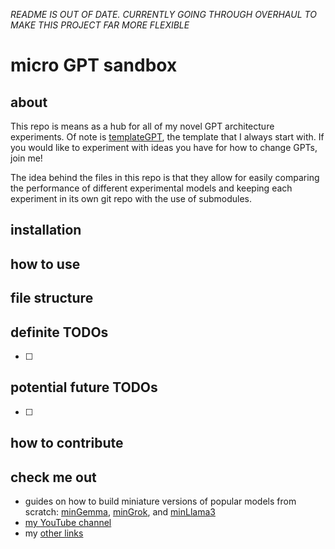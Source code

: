 *README IS OUT OF DATE. CURRENTLY GOING THROUGH OVERHAUL TO MAKE THIS PROJECT FAR MORE FLEXIBLE*

# micro GPT sandbox
## about
This repo is means as a hub for all of my novel GPT architecture experiments. Of note is [templateGPT](https://github.com/evintunador/templateGPT), the template that I always start with. If you would like to experiment with ideas you have for how to change GPTs, join me!

The idea behind the files in this repo is that they allow for easily comparing the performance of different experimental models and keeping each experiment in its own git repo with the use of submodules. 

## installation


## how to use


## file structure


## definite TODOs
- [ ]

## potential future TODOs
- [ ] 

## how to contribute


## check me out
- guides on how to build miniature versions of popular models from scratch: [minGemma](https://github.com/evintunador/minGemma), [minGrok](https://github.com/evintunador/minGrok), and [minLlama3](https://github.com/evintunador/minLlama3)
- [my YouTube channel](https://www.youtube.com/@Tunadorable)
- my [other links](https://linktr.ee/tunadorable)
